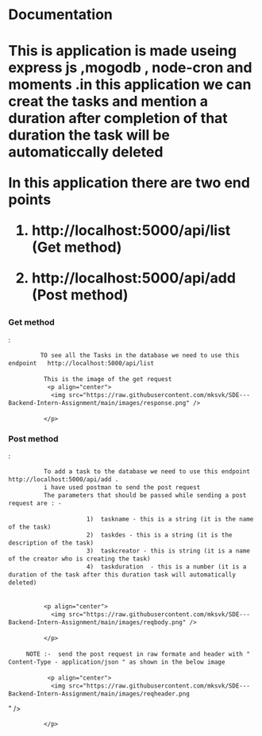 <h1>Documentation<h1>
  
  
 This is application is made useing  express js ,mogodb , node-cron and moments .in this application we can creat the tasks and mention a duration after completion  of that duration the task will be automaticcally deleted 
  
 In this application there are two end points
  
  1) http://localhost:5000/api/list (Get method)
  
  2) http://localhost:5000/api/add  (Post method)
  
  <h3>Get method </h3> : 
               
             TO see all the Tasks in the database we need to use this endpoint   http://localhost:5000/api/list 
             
              This is the image of the get request
               <p align="center">
                <img src="https://raw.githubusercontent.com/mksvk/SDE---Backend-Intern-Assignment/main/images/response.png" />
                
              </p>
            
  

 <h3> Post method </h3> : 
              
              To add a task to the database we need to use this endpoint  http://localhost:5000/api/add .
              i have used postman to send the post request 
              The parameters that should be passed while sending a post request are : - 
                                                        
                          1)  taskname - this is a string (it is the name of the task)
                          2)  taskdes - this is a string (it is the description of the task)
                          3)  taskcreator - this is string (it is a name of the creator who is creating the task)
                          4)  taskduration  - this is a number (it is a duration of the task after this duration task will automatically deleted)
  
  
              <p align="center">
                <img src="https://raw.githubusercontent.com/mksvk/SDE---Backend-Intern-Assignment/main/images/reqbody.png" />
                
              </p>
  
         NOTE :-  send the post request in raw formate and header with " Content-Type - application/json " as shown in the below image
                    
               <p align="center">
                <img src="https://raw.githubusercontent.com/mksvk/SDE---Backend-Intern-Assignment/main/images/reqheader.png
" />
                
              </p>
               
  
  
  
  
  
  
  
  
  
  
  
  
  
  
  
  
